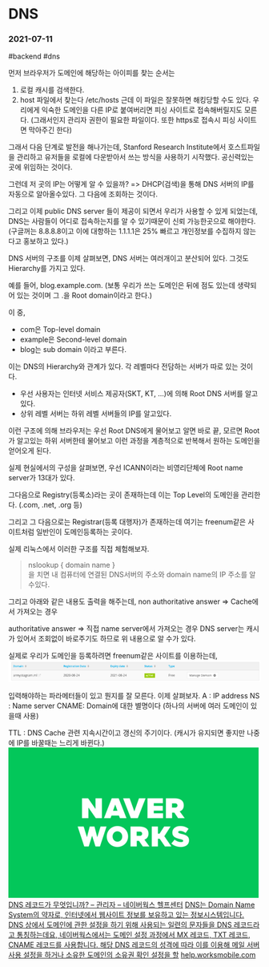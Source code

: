 # DNS
### 2021-07-11
#backend #dns

먼저 브라우저가 도메인에 해당하는 아이피를 찾는 순서는
 
1. 로컬 캐시를 검색한다.
2. host 파일에서 찾는다
/etc/hosts
근데 이 파일은 잘못하면 해킹당할 수도 있다.
우리에게 익숙한 도메인을 다른 IP로 붙여버리면 피싱 사이트로 접속해버릴지도 모른다.
(그래서인지 관리자 권한이 필요한 파일이다. 또한 https로 접속시 피싱 사이트면 막아주긴 한다)
 
그래서 다음 단계로 발전을 해나가는데,
Stanford Research Institute에서 호스트파일을 관리하고 유저들을 로컬에 다운받아서 쓰는 방식을 사용하기 시작했다. 공신력있는 곳에 위임하는 것이다.
 
그런데 저 곳의 IP는 어떻게 알 수 있을까?
=> DHCP(검색)을 통해 DNS 서버의 IP를 자동으로 알아올수있다. 그 다음에 조회하는 것이다.
 
그리고 이제 public DNS server 들이 제공이 되면서 우리가 사용할 수 있게 되었는데,
DNS는 사람들이 어디로 접속하는지를 알 수 있기때문이 신뢰 가능한곳으로 해야한다.
(구글꺼는 8.8.8.8이고 이에 대항하는 1.1.1.1은 25% 빠르고 개인정보를 수집하지 않는다고 홍보하고 있다.)
 
 
DNS 서버의 구조를 이제 살펴보면, DNS 서버는 여러개이고 분산되어 있다.
그것도 Hierarchy를 가지고 있다.
 
예를 들어,
blog.example.com.
(보통 우리가 쓰는 도메인은 뒤에 점도 있는데 생략되어 있는 것이며 그 .을 Root domain이라고 한다.)
 
이 중,
- com은 Top-level domain
- example은 Second-level domain
- blog는 sub domain
이라고 부른다.
 
이는 DNS의 Hierarchy와 관계가 있다.
각 레벨마다 전담하는 서버가 따로 있는 것이다.
 
- 우선 사용자는 인터넷 서비스 제공자(SKT, KT, …)에 의해 Root DNS 서버를 알고있다.
- 상위 레벨 서버는 하위 레벨 서버들의 IP를 알고있다.
 
이런 구조에 의해 브라우저는 우선 Root DNS에게 물어보고 알면 바로 끝,
모르면 Root가 알고있는 하위 서버한테 물어보고 이런 과정을 계층적으로 반복해서 원하는 도메인을 얻어오게 된다. 
 
실제 현실에서의 구성을 살펴보면,
우선 ICANN이라는 비영리단체에 Root name server가 13대가 있다.
 
그다음으로 Registry(등록소)라는 곳이 존재하는데 이는 Top Level의 도메인을 관리한다.
(.com, .net, .org 등)
 
그리고 그 다음으로는 Registrar(등록 대행자)가 존재하는데 여기는 freenum같은 사이트처럼 일반인이 도메인등록하는 곳이다.
 
 
실제 리눅스에서 이러한 구조를 직접 체험해보자.
> nslookup { domain name }  
을 치면 내 컴퓨터에 연결된 DNS서버의 주소와 domain name의 IP 주소를 알수있다.
 
그리고 아래와 같은 내용도 출력을 해주는데,
non authoritative answer
=> Cache에서 가져오는 경우

authoritative answer 
=> 직접 name server에서 가져오는 경우
DNS server는 캐시가 있어서 조회없이 바로주기도 하므로 위 내용으로 알 수가 있다.
 
 
실제로 우리가 도메인을 등록하려면 freenum같은 사이트를 이용하는데,
![](DNS/image.png)
 
입력해야하는 파라메터들이 있고 뭔지를 잘 모른다. 이제 살펴보자.
A : IP address
NS : Name server
CNAME: Domain에 대한 별명이다
(하나의 서버에 여러 도메인이 있을때 사용)
 
TTL : DNS Cache 관련 지속시간이고 갱신의 주기이다.
(캐시가 유지되면 좋지만 나중에 IP를 바꿀때는 느리게 바뀐다.)
![](DNS/dthumb-phinf.pstatic.net.png)
  [DNS 레코드가 무엇입니까? – 관리자 – 네이버웍스 헬프센터](https://help.worksmobile.com/kr/administrator/registration/verify-domain/what-is-dns-record/) 
   [DNS는 Domain Name System의 약자로, 인터넷에서 웹사이트 정보를 보유하고 있는 정보시스템입니다.  DNS 상에서 도메인에 관한 설정을 하기 위해 사용되는 일련의 문자들을 DNS 레코드라고 통칭하는데요, 네이버웍스에서는 도메인 설정 과정에서 MX 레코드, TXT 레코드, CNAME 레코드를 사용합니다.  해당 DNS 레코드의 성격에 따라 이를 이용해 메일 서버 사용 설정을 하거나 소유한 도메인의 소유권 확인 설정을 할](https://help.worksmobile.com/kr/administrator/registration/verify-domain/what-is-dns-record/) 
  [help.worksmobile.com](https://help.worksmobile.com/kr/administrator/registration/verify-domain/what-is-dns-record/) 